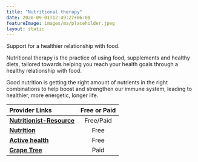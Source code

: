 ```yaml
---
title: "Nutritional therapy"
date: 2020-09-01T12:49:27+06:00
featureImage: images/ma/placeholder.jpeg
layout: static
---
```


Support for a healthier relationship with food.

Nutritional therapy is the practice of using food, supplements and healthy diets, tailored towards helping you reach your health goals through a healthy relationship with food.

Good nutrition is getting the right amount of nutrients in the right combinations to help boost and strengthen our immune system, leading to healthier, more energetic, longer life.

| Provider Links      | Free or Paid  |  
| :-----------          | :--------------:      |  
| [**Nutritionist-Resource**](https://www.nutritionist-resource.org.uk/) | Free/Paid | 
| [**Nutrition**](https://www.nutrition.org.uk/putting-it-into-practice/planning/7-day-meal-plan/) | Free | 
| [**Active health**](https://www.activehealth.sg/read/nutrition/what-is-good-nutrition-and-why-is-it-important) | Free | 
| [**Grape Tree**](https://www.grapetree.co.uk/) | Paid | 
  

<br/><br/>






